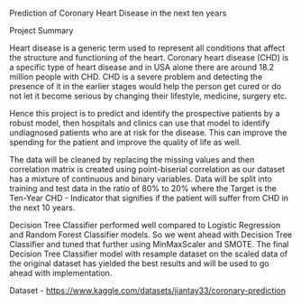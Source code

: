 Prediction of Coronary Heart Disease in the next ten years

Project Summary

Heart disease is a generic term used to represent all conditions that affect the structure and functioning of the heart. Coronary heart disease (CHD) is a specific type of heart disease and in USA alone there are around 18.2 million people with CHD. CHD is a severe problem and detecting the presence of it in the earlier stages would help the person get cured or do not let it become serious by changing their lifestyle, medicine, surgery etc. 

Hence this project is to predict and identify the prospective patients by a robust model, then hospitals and clinics can use that model to identify undiagnosed patients who are at risk for the disease. This can improve the spending for the patient and improve the quality of life as well.

The data will be cleaned by replacing the missing values and then correlation matrix is created using point-biserial correlation as our dataset has a mixture of continuous and binary variables. Data will be split into training and test data in the ratio of 80% to 20% where the Target is the Ten-Year CHD - Indicator that signifies if the patient will suffer from CHD in the next 10 years. 

Decision Tree Classifier performed well compared to Logistic Regression and Random Forest Classifier models. So we went ahead with Decision Tree Classifier and tuned that further using MinMaxScaler and SMOTE. The final Decision Tree Classifier model with resample dataset on the scaled data of the original dataset has yielded the best results and will be used to go ahead with implementation. 

Dataset - https://www.kaggle.com/datasets/jiantay33/coronary-prediction

